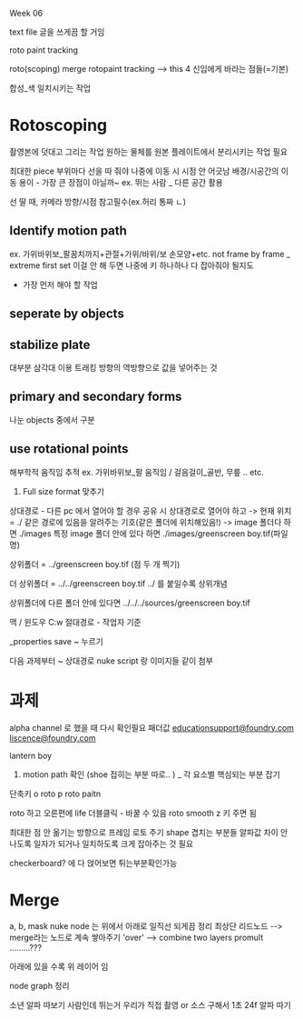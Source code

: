 Week 06

text file 글을 쓰게끔 할 거임


roto paint
tracking

roto(scoping)
merge
rotopaint
tracking
--> this 4 신입에게 바라는 점들(=기본)

합성_색 일치시키는 작업

# Rotoscoping
촬영본에 덧대고 그리는 작업
원하는 물체를 원본 플레이트에서 분리시키는 작업 필요

최대한 piece 부위마다 선을 따 줘야 나중에 이동 시 시점 안 어긋남
배경/시공간의 이동 용이 - 가장 큰 장점이 아닐까~
ex. 뛰는 사람 _ 다른 공간 활용

선 딸 때, 카메라 방향/시점 참고필수(ex.허리 통짜 ㄴ)

## Identify motion path
ex. 가위바위보_팔꿈치까지+관절+가위/바위/보 손모양+etc.
not frame by frame _ extreme first set
이걸 안 해 두면 나중에 키 하나하나 다 잡아줘야 될지도
- 가장 먼저 해야 할 작업
## seperate by objects
## stabilize plate
대부분 삼각대 이용 
트래킹 방향의 역방향으로 값을 넣어주는 것
## primary and secondary forms
나눈 objects 중에서 구분
## use rotational points
해부학적 움직임 추적
ex. 가위바위보_팔 움직임 / 걸음걸이_골반, 무릎 .. etc.

1. Full size format 맞추기

상대경로 - 다른 pc 에서 열어야 할 경우
공유 시 상대경로로 열어야 하고
-> 현재 위치 = ./ 
같은 경로에 있음을 알려주는 기호(같은 폴더에 위치해있음!) 
-> image 폴더다 하면 ./images
특정 image 폴더 안에 있다 하면 
./images/greenscreen boy.tif(파일명)

상위폴더 = ../greenscreen boy.tif (점 두 개 찍기)

더 상위폴더 = ../../greenscreen boy.tif
../ 를 붙일수록 상위개념

상위폴더에 다른 폴더 안에 있다면 
../../../sources/greenscreen boy.tif


맥 /
윈도우 C:w
절대경로 - 작업자 기준

_properties
save ~ 누르기 

다음 과제부터 ~ 상대경로 nuke script 랑 이미지들 같이 첨부

# 과제
alpha channel 로 했을 때 다시 확인필요
패더값
educationsupport@foundry.com 
liscence@foundry.com

lantern boy 
1. motion path 확인 (shoe 접히는 부분 따로.. ) _ 각 요소별 핵심되는 부분 잡기



단축키 o roto
p roto paitn

roto 하고 오른편에 life 더블클릭 - 바꿀 수 있음
roto smooth z 키 주면 됨

최대한 점 안 옮기는 방향으로 프레임 로토 주기
shape 겹치는 부분들 알파값 차이 안 나도록 일자가 되거나 일치하도록 크게 잡아주는 것 필요

checkerboard? 에 다 얹어보면 튀는부분확인가능


# Merge
a, b, mask
nuke node 는 위에서 아래로 일직선 되게끔 정리
최상단 리드노드
--> merge라는 노드로 계속 쌓아주기
'over' --> combine two layers
promult .........???

아래에 있을 수록 위 레이어 임

node graph 정리


소년 알파 따보기
사람인데 뛰는거 우리가 직접 촬영 or 소스 구해서 1초 24f 알파 따기
